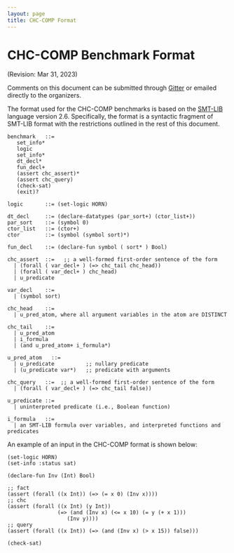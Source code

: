 ```yaml
---
layout: page
title: CHC-COMP Format
---
```


# CHC-COMP Benchmark Format
(Revision: Mar 31, 2023)

Comments on this document can be submitted through [Gitter][chc
gitter] or emailed directly to the organizers.

The format used for the CHC-COMP benchmarks is based on the
[SMT-LIB][smt-lib-lang] language version 2.6. Specifically, the format
is a syntactic fragment of SMT-LIB format with the restrictions
outlined in the rest of this document.

~~~ smt-lib
benchmark   ::=
   set_info*
   logic
   set_info*
   dt_decl*
   fun_decl+
   (assert chc_assert)*
   (assert chc_query)
   (check-sat)
   (exit)?

logic       ::= (set-logic HORN)

dt_decl     ::= (declare-datatypes (par_sort+) (ctor_list+))
par_sort    ::= (symbol 0)
ctor_list   ::= (ctor+)
ctor        ::= (symbol (symbol sort)*)

fun_decl    ::= (declare-fun symbol ( sort* ) Bool)

chc_assert  ::=   ;; a well-formed first-order sentence of the form
  | (forall ( var_decl+ ) (=> chc_tail chc_head))
  | (forall ( var_decl+ ) chc_head)
  | u_predicate

var_decl    ::=
  | (symbol sort)

chc_head    ::=
  | u_pred_atom, where all argument variables in the atom are DISTINCT

chc_tail    ::=
  | u_pred_atom
  | i_formula
  | (and u_pred_atom+ i_formula*)

u_pred_atom   ::=
  | u_predicate          ;; nullary predicate
  | (u_predicate var*)   ;; predicate with arguments

chc_query   ::=  ;; a well-formed first-order sentence of the form
  | (forall ( var_decl+ ) (=> chc_tail false))

u_predicate ::=
  | uninterpreted predicate (i.e., Boolean function)

i_formula   ::=
  | an SMT-LIB formula over variables, and interpreted functions and predicates
~~~

An example of an input in the CHC-COMP format is shown below:
~~~ smt-lib
(set-logic HORN)
(set-info :status sat)

(declare-fun Inv (Int) Bool)

;; fact
(assert (forall ((x Int)) (=> (= x 0) (Inv x))))
;; chc
(assert (forall ((x Int) (y Int))
                (=> (and (Inv x) (<= x 10) (= y (+ x 1)))
                   (Inv y))))
;; query
(assert (forall ((x Int)) (=> (and (Inv x) (> x 15)) false)))

(check-sat)
~~~

[smt-comp]: http://smtcomp.sourceforge.net/2017/rules17.pdf
[chc gitter]: https://gitter.im/chc-comp
[chc-comp]: https://chc-comp.github.io
[smt-lib-lang]: http://smtlib.cs.uiowa.edu/language.shtml
